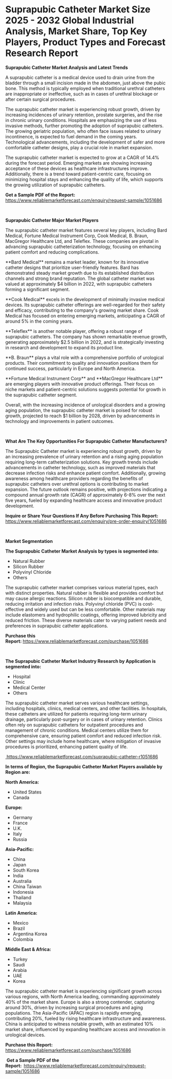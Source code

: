 <p><h1>Suprapubic Catheter Market Size 2025 - 2032 Global Industrial Analysis, Market Share, Top Key Players, Product Types and Forecast Research Report</h1></p><p><strong>Suprapubic Catheter Market Analysis and Latest Trends</strong></p>
<p><p>A suprapubic catheter is a medical device used to drain urine from the bladder through a small incision made in the abdomen, just above the pubic bone. This method is typically employed when traditional urethral catheters are inappropriate or ineffective, such as in cases of urethral blockage or after certain surgical procedures.</p><p>The suprapubic catheter market is experiencing robust growth, driven by increasing incidences of urinary retention, prostate surgeries, and the rise in chronic urinary conditions. Hospitals are emphasizing the use of less invasive methods, further promoting the adoption of suprapubic catheters. The growing geriatric population, who often face issues related to urinary incontinence, is expected to fuel demand in the coming years. Technological advancements, including the development of safer and more comfortable catheter designs, play a crucial role in market expansion. </p><p>The suprapubic catheter market is expected to grow at a CAGR of 14.4% during the forecast period. Emerging markets are showing increasing acceptance of these devices as healthcare infrastructures improve. Additionally, there is a trend toward patient-centric care, focusing on minimizing hospital stays and enhancing the quality of life, which supports the growing utilization of suprapubic catheters.</p></p>
<p><strong>Get a Sample PDF of the Report:&nbsp;</strong> <a href="https://www.reliablemarketforecast.com/enquiry/request-sample/1051686?utm_campaign=1875&utm_medium=2&utm_source=Github&utm_content=ia&utm_term=13042025&utm_id=suprapubic-catheter">https://www.reliablemarketforecast.com/enquiry/request-sample/1051686</a></p>
<p>&nbsp;</p>
<p><strong>Suprapubic Catheter Major Market Players</strong></p>
<p><p>The suprapubic catheter market features several key players, including Bard Medical, Fortune Medical Instrument Corp, Cook Medical, B. Braun, MacGregor Healthcare Ltd, and Teleflex. These companies are pivotal in advancing suprapubic catheterization technology, focusing on enhancing patient comfort and reducing complications.</p><p>**Bard Medical** remains a market leader, known for its innovative catheter designs that prioritize user-friendly features. Bard has demonstrated steady market growth due to its established distribution channels and strong brand reputation. The global catheter market was valued at approximately $4 billion in 2022, with suprapubic catheters forming a significant segment.</p><p>**Cook Medical** excels in the development of minimally invasive medical devices. Its suprapubic catheter offerings are well-regarded for their safety and efficacy, contributing to the company's growing market share. Cook Medical has focused on entering emerging markets, anticipating a CAGR of around 5% in the coming years.</p><p>**Teleflex** is another notable player, offering a robust range of suprapubic catheters. The company has shown remarkable revenue growth, generating approximately $2.5 billion in 2022, and is strategically investing in research and development to expand its product line.</p><p>**B. Braun** plays a vital role with a comprehensive portfolio of urological products. Their commitment to quality and innovation positions them for continued success, particularly in Europe and North America.</p><p>**Fortune Medical Instrument Corp** and **MacGregor Healthcare Ltd** are emerging players with innovative product offerings. Their focus on niche markets and patient-centric solutions suggests potential for growth in the suprapubic catheter segment.</p><p>Overall, with the increasing incidence of urological disorders and a growing aging population, the suprapubic catheter market is poised for robust growth, projected to reach $1 billion by 2028, driven by advancements in technology and improvements in patient outcomes.</p></p>
<p>&nbsp;</p>
<p><strong>What Are The Key Opportunities For Suprapubic Catheter Manufacturers?</strong></p>
<p><p>The Suprapubic Catheter market is experiencing robust growth, driven by an increasing prevalence of urinary retention and a rising aging population requiring long-term catheterization solutions. Key growth trends include advancements in catheter technology, such as improved materials that decrease infection risks and enhance patient comfort. Additionally, growing awareness among healthcare providers regarding the benefits of suprapubic catheters over urethral options is contributing to market expansion. The future outlook remains positive, with projections indicating a compound annual growth rate (CAGR) of approximately 6-8% over the next five years, fueled by expanding healthcare access and innovative product development.</p></p>
<p><strong>Inquire or Share Your Questions If Any Before Purchasing This Report:</strong> <a href="https://www.reliablemarketforecast.com/enquiry/pre-order-enquiry/1051686?utm_campaign=1875&utm_medium=2&utm_source=Github&utm_content=ia&utm_term=13042025&utm_id=suprapubic-catheter">https://www.reliablemarketforecast.com/enquiry/pre-order-enquiry/1051686</a></p>
<p>&nbsp;</p>
<p><strong>Market Segmentation</strong></p>
<p><strong>The Suprapubic Catheter Market Analysis by types is segmented into:</strong></p>
<p><ul><li>Natural Rubber</li><li>Silicon Rubber</li><li>Polyvinyl Chloride</li><li>Others</li></ul></p>
<p><p>The suprapubic catheter market comprises various material types, each with distinct properties. Natural rubber is flexible and provides comfort but may cause allergic reactions. Silicon rubber is biocompatible and durable, reducing irritation and infection risks. Polyvinyl chloride (PVC) is cost-effective and widely used but can be less comfortable. Other materials may include elastomers and hydrophilic coatings, offering improved lubricity and reduced friction. These diverse materials cater to varying patient needs and preferences in suprapubic catheter applications.</p></p>
<p><strong>Purchase this Report:&nbsp;</strong><a href="https://www.reliablemarketforecast.com/purchase/1051686?utm_campaign=1875&utm_medium=2&utm_source=Github&utm_content=ia&utm_term=13042025&utm_id=suprapubic-catheter">https://www.reliablemarketforecast.com/purchase/1051686</a></p>
<p>&nbsp;</p>
<p><strong>The Suprapubic Catheter Market Industry Research by Application is segmented into:</strong></p>
<p><ul><li>Hospital</li><li>Clinic</li><li>Medical Center</li><li>Others</li></ul></p>
<p><p>The suprapubic catheter market serves various healthcare settings, including hospitals, clinics, medical centers, and other facilities. In hospitals, these catheters are utilized for patients requiring long-term urinary drainage, particularly post-surgery or in cases of urinary retention. Clinics often rely on suprapubic catheters for outpatient procedures and management of chronic conditions. Medical centers utilize them for comprehensive care, ensuring patient comfort and reduced infection risk. Other settings may include home healthcare, where mitigation of invasive procedures is prioritized, enhancing patient quality of life.</p></p>
<p><a href="https://www.reliablemarketforecast.com/suprapubic-catheter-r1051686?utm_campaign=1875&utm_medium=2&utm_source=Github&utm_content=ia&utm_term=13042025&utm_id=suprapubic-catheter">&nbsp;https://www.reliablemarketforecast.com/suprapubic-catheter-r1051686</a></p>
<p><strong>In terms of Region, the Suprapubic Catheter Market Players available by Region are:</strong></p>
<p>
    <p> <strong> North America: </strong>
        <ul>
            <li>United States</li>
            <li>Canada</li>
        </ul>
        </p> 
    <p> <strong> Europe: </strong>
        <ul>
            <li>Germany</li>
            <li>France</li>
            <li>U.K.</li>
            <li>Italy</li>
            <li>Russia</li>
        </ul>
        </p> 
    <p> <strong> Asia-Pacific: </strong>
        <ul>
            <li>China</li>
            <li>Japan</li>
            <li>South Korea</li>
            <li>India</li>
            <li>Australia</li>
            <li>China Taiwan</li>
            <li>Indonesia</li>
            <li>Thailand</li>
            <li>Malaysia</li>
        </ul>
        </p> 
    <p> <strong> Latin America: </strong>
        <ul>
            <li>Mexico</li>
            <li>Brazil</li>
            <li>Argentina Korea</li>
            <li>Colombia</li>
        </ul>
        </p> 
    <p> <strong> Middle East & Africa: </strong>
        <ul>
            <li>Turkey</li>
            <li>Saudi</li>
            <li>Arabia</li>
            <li>UAE</li>
            <li>Korea</li>
        </ul>
    </p>
    </p>
<p><p>The suprapubic catheter market is experiencing significant growth across various regions, with North America leading, commanding approximately 40% of the market share. Europe is also a strong contender, capturing around 30%, driven by increasing surgical procedures and aging populations. The Asia-Pacific (APAC) region is rapidly emerging, contributing 20%, fueled by rising healthcare infrastructure and awareness. China is anticipated to witness notable growth, with an estimated 10% market share, influenced by expanding healthcare access and innovation in urological devices.</p></p>
<p><strong>Purchase this Report: </strong><a href="https://www.reliablemarketforecast.com/purchase/1051686?utm_campaign=1875&utm_medium=2&utm_source=Github&utm_content=ia&utm_term=13042025&utm_id=suprapubic-catheter">https://www.reliablemarketforecast.com/purchase/1051686</a></p>
<p>&nbsp;<strong>Get a Sample PDF of the Report:&nbsp;&nbsp;</strong><a href="https://www.reliablemarketforecast.com/enquiry/request-sample/1051686?utm_campaign=1875&utm_medium=2&utm_source=Github&utm_content=ia&utm_term=13042025&utm_id=suprapubic-catheter">https://www.reliablemarketforecast.com/enquiry/request-sample/1051686</a></p>
<p><strong></strong></p>
<p><p></p><p></p><p></p></p>